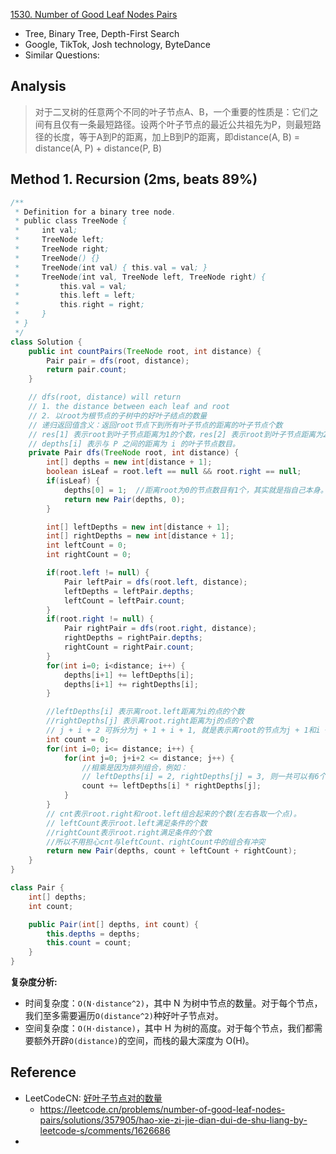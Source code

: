 [1530. Number of Good Leaf Nodes Pairs](https://leetcode.com/problems/number-of-good-leaf-nodes-pairs/description/)

* Tree, Binary Tree, Depth-First Search
* Google, TikTok, Josh technology, ByteDance
* Similar Questions:

## Analysis
> 对于二叉树的任意两个不同的叶子节点A、B，一个重要的性质是：它们之间有且仅有一条最短路径。设两个叶子节点的最近公共祖先为P，则最短路径的长度，等于A到P的距离，加上B到P的距离，即distance(A, B) = distance(A, P) + distance(P, B)


## Method 1. Recursion (2ms, beats 89%)
```java
/**
 * Definition for a binary tree node.
 * public class TreeNode {
 *     int val;
 *     TreeNode left;
 *     TreeNode right;
 *     TreeNode() {}
 *     TreeNode(int val) { this.val = val; }
 *     TreeNode(int val, TreeNode left, TreeNode right) {
 *         this.val = val;
 *         this.left = left;
 *         this.right = right;
 *     }
 * }
 */
class Solution {
    public int countPairs(TreeNode root, int distance) {
        Pair pair = dfs(root, distance);
        return pair.count;
    }

    // dfs(root, distance) will return
    // 1. the distance between each leaf and root 
    // 2. 以root为根节点的子树中的好叶子结点的数量
    // 递归返回值含义：返回root节点下到所有叶子节点的距离的叶子节点个数
    // res[1] 表示root到叶子节点距离为1的个数，res[2] 表示root到叶子节点距离为2的个数....
    // depths[i] 表示与 P 之间的距离为 i 的叶子节点数目。
    private Pair dfs(TreeNode root, int distance) {
        int[] depths = new int[distance + 1];
        boolean isLeaf = root.left == null && root.right == null;
        if(isLeaf) {
            depths[0] = 1;  //距离root为0的节点数目有1个，其实就是指自己本身。// distance between this leaf and itself is 0, and the count is 1
            return new Pair(depths, 0);
        }

        int[] leftDepths = new int[distance + 1];
        int[] rightDepths = new int[distance + 1];
        int leftCount = 0;
        int rightCount = 0;

        if(root.left != null) {
            Pair leftPair = dfs(root.left, distance);
            leftDepths = leftPair.depths;
            leftCount = leftPair.count;
        }
        if(root.right != null) {
            Pair rightPair = dfs(root.right, distance);
            rightDepths = rightPair.depths;
            rightCount = rightPair.count;
        }
        for(int i=0; i<distance; i++) {
            depths[i+1] += leftDepths[i];
            depths[i+1] += rightDepths[i];
        }

        //leftDepths[i] 表示离root.left距离为i的点的个数
        //rightDepths[j] 表示离root.right距离为j的点的个数
        // j + i + 2 可拆分为j + 1 + i + 1, 就是表示离root的节点为j + 1和i + 1的节点
        int count = 0;
        for(int i=0; i<= distance; i++) {
            for(int j=0; j+i+2 <= distance; j++) {
                //相乘是因为排列组合，例如：
                // leftDepths[i] = 2, rightDepths[j] = 3, 则一共可以有6个节点对。
                count += leftDepths[i] * rightDepths[j];
            }
        }
        // cnt表示root.right和root.left组合起来的个数(左右各取一个点)。
        // leftCount表示root.left满足条件的个数
        //rightCount表示root.right满足条件的个数
        //所以不用担心cnt与leftCount、rightCount中的组合有冲突
        return new Pair(depths, count + leftCount + rightCount);
    }
}

class Pair {
    int[] depths;
    int count;

    public Pair(int[] depths, int count) {
        this.depths = depths;
        this.count = count;
    }
}
```
**复杂度分析:**
* 时间复杂度：`O(N⋅distance^2)`，其中 N 为树中节点的数量。对于每个节点，我们至多需要遍历`O(distance^2)`种好叶子节点对。
* 空间复杂度：`O(H⋅distance)`，其中 H 为树的高度。对于每个节点，我们都需要额外开辟`O(distance)`的空间，而栈的最大深度为 O(H)。



## Reference
* LeetCodeCN: [好叶子节点对的数量](https://leetcode.cn/problems/number-of-good-leaf-nodes-pairs/solutions/357905/hao-xie-zi-jie-dian-dui-de-shu-liang-by-leetcode-s/)
  * https://leetcode.cn/problems/number-of-good-leaf-nodes-pairs/solutions/357905/hao-xie-zi-jie-dian-dui-de-shu-liang-by-leetcode-s/comments/1626686
* 